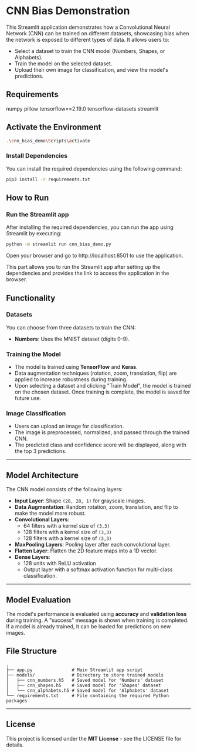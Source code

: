 # CNN Bias Demonstration

This Streamlit application demonstrates how a Convolutional Neural Network (CNN) can be trained on different datasets, showcasing bias when the network is exposed to different types of data. It allows users to:

- Select a dataset to train the CNN model (Numbers, Shapes, or Alphabets).
- Train the model on the selected dataset.
- Upload their own image for classification, and view the model's predictions.

## Requirements

numpy
pillow
tensorflow==2.19.0
tensorflow-datasets
streamlit

## Activate the Environment

```bash
.\cnn_bias_demo\Scripts\activate
```

### Install Dependencies

You can install the required dependencies using the following command:

```bash
pip3 install -r requirements.txt
```
## How to Run

### Run the Streamlit app

After installing the required dependencies, you can run the app using Streamlit by executing:

```bash
python -m streamlit run cnn_bias_demo.py  
```
Open your browser and go to http://localhost:8501 to use the application.



This part allows you to run the Streamlit app after setting up the dependencies and provides the link to access the application in the browser.

## Functionality

### Datasets

You can choose from three datasets to train the CNN:

- **Numbers**: Uses the MNIST dataset (digits 0-9).

### Training the Model

- The model is trained using **TensorFlow** and **Keras**.
- Data augmentation techniques (rotation, zoom, translation, flip) are applied to increase robustness during training.
- Upon selecting a dataset and clicking "Train Model", the model is trained on the chosen dataset. Once training is complete, the model is saved for future use.

### Image Classification

- Users can upload an image for classification.
- The image is preprocessed, normalized, and passed through the trained CNN.
- The predicted class and confidence score will be displayed, along with the top 3 predictions.

---

## Model Architecture

The CNN model consists of the following layers:

- **Input Layer**: Shape `(28, 28, 1)` for grayscale images.
- **Data Augmentation**: Random rotation, zoom, translation, and flip to make the model more robust.
- **Convolutional Layers**:
  - 64 filters with a kernel size of `(3,3)`
  - 128 filters with a kernel size of `(3,3)`
  - 128 filters with a kernel size of `(3,3)`
- **MaxPooling Layers**: Pooling layer after each convolutional layer.
- **Flatten Layer**: Flatten the 2D feature maps into a 1D vector.
- **Dense Layers**:
  - 128 units with ReLU activation
  - Output layer with a softmax activation function for multi-class classification.

---

## Model Evaluation

The model's performance is evaluated using **accuracy** and **validation loss** during training. A "success" message is shown when training is completed. If a model is already trained, it can be loaded for predictions on new images.


## File Structure

```plaintext
.
├── app.py               # Main Streamlit app script
├── models/              # Directory to store trained models
│   ├── cnn_numbers.h5   # Saved model for 'Numbers' dataset
│   ├── cnn_shapes.h5    # Saved model for 'Shapes' dataset
│   └── cnn_alphabets.h5 # Saved model for 'Alphabets' dataset
└── requirements.txt     # File containing the required Python packages

```
---

## License

This project is licensed under the **MIT License** - see the LICENSE file for details.



